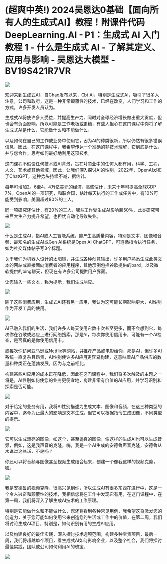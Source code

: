 # (超爽中英!) 2024吴恩达0基础【面向所有人的生成式AI】教程！附课件代码 DeepLearning.AI - P1：生成式 AI 入门教程 1 - 什么是生成式 AI - 了解其定义、应用与影响 - 吴恩达大模型 - BV19S421R7VR

![](img/6f1fd9425623c8b8ccbac3181c4811c9_0.png)

欢迎来到生成式AI，自Chad发布以来，Gbt AI，特别是生成式AI，吸引了很多人注意，公司和政府，这是一种非常颠覆性的技术，已经在改变，人们学习和工作的方式，许多开发人员认为。

生成式AI将使许多人受益，并提高生产力，同时对全球经济增长做出重大贡献，但也会有负面影响，所以可能是工作老板或更糟，有些人担心在这门课程中你将了解生成式AI是什么，它能做什么和不能做什么。

以及如何在自己的工作或业务中使用它，因为AI的种类很新，所以仍然有很多错误信息，因此，在这门课程中，我希望传达一个准确的非技术理解，它到底是什么，并与您合作，思考如何最好地利用这项技术。

这门课程不假设任何技术或AI背景，旨在对商业中的任何人都有用，科学、工程，人文、艺术或其他领域，因此，让我们深入探讨AI的性别，2022年，OpenAI发布了ChatGPT，这种势头持续不减，据估计。

每年可增加2。6至4。4万亿美元的经济，高盛估计，未来十年可提高全球GDP 7%，OpenAI的一项研究，和联合国，估计每天执行的工作或任务中，有10%可能受到影响，美国超过80%的工人。

同一项研究还估计，有20%的工人，哪些工作受生成AI影响超50%，此类研究带来巨大生产力提升希望，也担忧自动化导致失业。



![](img/6f1fd9425623c8b8ccbac3181c4811c9_2.png)

什么是生成AI，指AI或人工智能系统，能产生高质量内容，特别是文本、图像和音频，最知名的生成AI或Gen AI系统是Open AI ChatGPT，可遵循指令执行任务，如为社交媒体帖子写3个标题。

关于我们为机器人设计的太阳镜，并生成各种创意输出，许多用户熟悉生成此类文本的网站或直接面向消费者的应用程序，其他示例包括谷歌提供的bard，以及微软提供的bing聊天，但现在有许多公司提供用户界面。

让您输入一些文本，称为提示，我们生成响应。

![](img/6f1fd9425623c8b8ccbac3181c4811c9_4.png)

除了这些消费应用，生成式AI还有另一应用，我认为这可能长期影响更大，AI性别作为开发工具的使用。

![](img/6f1fd9425623c8b8ccbac3181c4811c9_6.png)

AI已融入我们的生活，我们许多人每天使用它数十次甚至更多，而不会想到它，每次你在谷歌或必应上进行网络搜索，那是AI，每次你使用信用卡，可能有一个AI检查，是否真的是你使用信用卡。

或每次你访问亚马逊或Netflix等网站，并推荐产品或电影给你，那是AI，但许多AI系统一直复杂且昂贵，AI性别使许多AI应用更容易构建，这意味着AI产品供应的数量和种类正在蓬勃发展，因为与之前相比。

构建某些AI应用的成本正在降低，因此在这门课程中，我们将多次触及的主题之一将是，AI性别如何使您的业务更便宜地，构建非常有价值的AI应用，并学习识别和探索是否可能。



![](img/6f1fd9425623c8b8ccbac3181c4811c9_8.png)

对于给定的业务有用，我将AI性别描述为生成文本、图像和音频，在这三种类型的内容中，迄今为止最大的影响是文本生成，但它可以根据指令生成图像，不同类型的提示。



![](img/6f1fd9425623c8b8ccbac3181c4811c9_10.png)

它可以生成漂亮的图像，如这个，甚至逼真的图像，像这样的生成AI也可以生成音频，例如，这是我声音的克隆，嗨，我是一个AI生成的安德鲁声音克隆，安德鲁从未说过这些话，不是吗？

你还可以将音频与图像甚至视频生成结合起来，创建一个像我这样的视频克隆，嗨。

![](img/6f1fd9425623c8b8ccbac3181c4811c9_12.png)

我是安德鲁的视频克隆，很高兴见到你，所以生成AI有很多东西在进行中，这是一个令人兴奋和颠覆性的技术，我相信您将在工作中发现它有用，在这门课程中，在第一周，我们将深入了解生成AI技术的工作原理。

特别是它能做什么和不能做什么，您还将看到各种常见用例，我希望这将激发您的创造力，关于您可能如何使用它来创造您的生活或工作中的价值，在第二周，我们将讨论生成AI项目，特别是，如何识别有用的生成AI应用。

以及构建良好的最佳实践，深入探讨技术选项范围，构建多种宝贵项目，最后一周，我们将超越单个项目，看生成式AI如何影响企业，以及整个社会，我们将探讨最佳实践，团队或公司如何利用AI的瑰宝。



![](img/6f1fd9425623c8b8ccbac3181c4811c9_14.png)